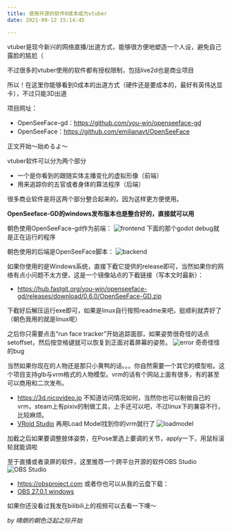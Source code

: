 ```yaml
---
title: 使用开源的软件0成本成为vtuber
date: 2021-09-12 15:14:45

---
```


vtuber是现今新兴的网络直播/出道方式，能够很方便地塑造一个人设，避免自己露脸的尴尬（

不过很多的vtuber使用的软件都有授权限制，包括live2d也是商业项目

所以！在这里你能够看到0成本的出道方式（硬件还是要成本的，最好有英伟达显卡），不过只能3D出道

项目网址：
 - OpenSeeFace-gd：<https://github.com/you-win/openseeface-gd>
 - OpenSeeFace：<https://github.com/emilianavt/OpenSeeFace>

正文开始～始めるよ～

vtuber软件可以分为两个部分
 - 一个是你看到的跟随实体主播变化的虚拟形像（前端）
 - 用来追踪你的五官或者身体的算法程序（后端）
 
很多商业软件是将这两个部分整合起来的。因为这样更方便使用。

**OpenSeeface-GD的windows发布版本也是整合好的，直接就可以用**
 
朝色使用OpenSeeFace-gd作为前端：
![frontend](/images/21-09-12/front-end.png)
下面的那个godot debug就是正在运行的程序

朝色使用的后端是OpenSeeFace脚本：
![backend](/images/21-09-12/back-end.png)

如果你使用的是Windows系统，直接下截它提供的release即可，当然如果你的网络有点小问题不太方便，这是一个镜像站点的下截链接（写本文时最新）：
 - <https://hub.fastgit.org/you-win/openseeface-gd/releases/download/0.6.0/OpenSeeFace-GD.zip>
 
下截好后解压运行exe即可，如果是linux自行按照readme来吧，挺顺利就弄好了（朝色我用的就是linux呢）
 
之后你只需要点击“run face tracker”开始追踪面部，如果姿势很奇怪的话点setoffset，然后按空格键就可以恢复到正面对着屏幕的姿势。
![error](/images/21-09-12/error.png)
奇奇怪怪的bug

当然如果你现在的人物还是那只小黄鸭的话。。。你自然需要一个其它的模型啦。这个项目支持glb与vrm格式的人物模型。vrm的话有个网站上面有很多，有的甚至可以商用和二次发布。
 - <https://3d.nicovideo.jp>
不知道访问情况如何，当然你也可以制做自己的vrm，steam上有pixiv的制做工具，上手还可以吧，不过linux下的兼容不行，比较麻烦。
 - [VRoid Studio](https://store.steampowered.com/app/1486350/VRoid_Studio_v0140/)
再用Load Model找到你的vrm就行了
![loadmodel](/images/21-09-12/load-model.png)

加截之后如果要调整肢体姿势，在Pose里选上要调的关节，apply一下，用鼠标滚轮就能调啦

至于直播或者录屏的软件，这里推荐一个跨平台开源的软件OBS Studio
![OBS Studio](/images/21-09-12/obs.png)
 - <https://obsproject.com>
或者你也可以从我的云盘下载：
 - [OBS 27.0.1 windows](https://pan.zhaose.cyou/home/Tools/Windows/OBS-Studio-27.0.1-Full-Installer-x64.exe)

如果你还没看过我发在bilibili上的视频可以去看一下噢～

*by 晴朗的朝色泛起之际开始*
 
